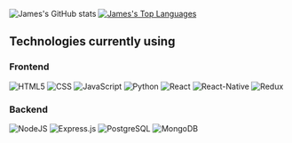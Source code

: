 ![James's GitHub stats](https://github-readme-stats.vercel.app/api?username=thejamesgore&theme=omni&show_icons=true) 
[![James's Top Languages](https://github-readme-stats.vercel.app/api/top-langs/?username=thejamesgore&layout=compact&theme=omni)](https://github.com/anuraghazra/github-readme-stats)

## Technologies currently using

### Frontend
<div>
  <img  alt="HTML5" src="https://img.shields.io/badge/html5-%23E34F26.svg?style=for-the-badge&logo=html5&logoColor=white"/>
  <img  alt="CSS" src="https://img.shields.io/badge/css-%231572B6.svg?style=for-the-badge&logo=css3&logoColor=white"/>
  <img  alt="JavaScript" src="https://img.shields.io/badge/javascript-%23323330.svg?style=for-the-badge&logo=javascript&logoColor=%23F7DF1E"/>
  <img  alt="Python" src="https://img.shields.io/badge/python-%23F7DF1E.svg?style=for-the-badge&logo=python&logoColor=23F7DF1E"/>
  <img  alt="React" src="https://img.shields.io/badge/react-%2320232a.svg?style=for-the-badge&logo=react&logoColor=%2361DAFB"/>
  <img  alt="React-Native" src="https://img.shields.io/badge/react-native-%2320232a.svg?style=for-the-badge&logo=react&logoColor=%2361DAFB"/>
  <img  alt="Redux" src="https://img.shields.io/badge/redux-%23593d88.svg?style=for-the-badge&logo=redux&logoColor=white"/>  
</div>

### Backend

<div>
  <img  alt="NodeJS" src="https://img.shields.io/badge/node.js-%2343853D.svg?style=for-the-badge&logo=node-dot-js&logoColor=white"/>
  <img  alt="Express.js" src="https://img.shields.io/badge/express.js-%23404d59.svg?style=for-the-badge&logo=express&logoColor=%2361DAFB"/>
  <img  alt="PostgreSQL" src="https://img.shields.io/badge/postgresQL-white.svg?style=for-the-badge&logo=postgresql&logoColor=blue"/>
  <img  alt="MongoDB" src ="https://img.shields.io/badge/MongoDB-%234ea94b.svg?style=for-the-badge&logo=mongodb&logoColor=white"/> 
</div>

<!--
### Hi there 👋


**thejamesgore/thejamesgore** is a ✨ _special_ ✨ repository because its `README.md` (this file) appears on your GitHub profile.

Here are some ideas to get you started:

- 🔭 I’m currently working on ...
- 🌱 I’m currently learning ...
- 👯 I’m looking to collaborate on ...
- 🤔 I’m looking for help with ...
- 💬 Ask me about ...
- 📫 How to reach me: ...
- 😄 Pronouns: ...
- ⚡ Fun fact: ...
-->
